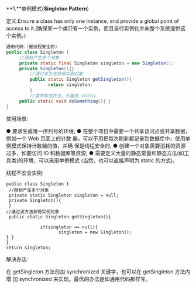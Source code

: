 **1.**单例模式(**Singleton Pattern**) 

定义:Ensure a class has only one instance, and provide a global point of access to it.(确保某一个类只有一个实例，而且自行实例化并向整个系统提供这个实例。) 

```java
通用代码:(是线程安全的)
public class Singleton {
  	 //限制产生多个对象 
     private static final Singleton singleton = new Singleton();
  	 private Singleton(){}
 		 //通过该方法获得实例对象
		 public static Singleton getSingleton(){  
 				return singleton;
 		 }
 		 //类中其他方法，尽量是 static 
  	 public static void doSomething(){ } 
} 
```

使用场景: 

● 要求生成唯一序列号的环境;
● 在整个项目中需要一个共享访问点或共享数据，例如一个 Web 页面上的计数 器，可以不用把每次刷新都记录到数据库中，使用单例模式保持计数器的值，并确 保是线程安全的;
● 创建一个对象需要消耗的资源过多，如要访问 IO 和数据库等资源;
● 需要定义大量的静态常量和静态方法(如工具类)的环境，可以采用单例模式 (当然，也可以直接声明为 static 的方式)。 

线程不安全实例:    

```
public class Singleton {
 //限制产生多个对象
 private static Singleton singleton = null; 
 private Singleton(){
 }
//通过该方法获得实例对象
 public static Singleton getSingleton(){ 

             if(singleton == null){
                    singleton = new Singleton();
} } 
}
return singleton;
```
解决办法: 

在 getSingleton 方法前加 synchronized 关键字，也可以在 getSingleton 方法内增 加 synchronized 来实现。最优的办法是如通用代码那样写。 

```

```